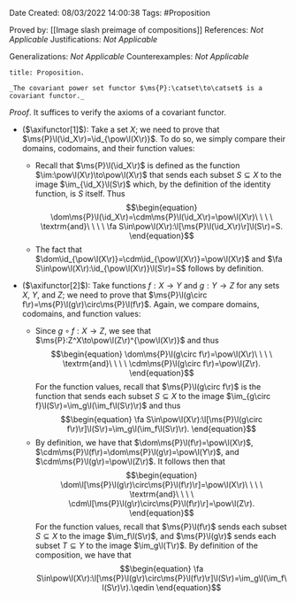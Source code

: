 <div class="topSpace"></div>

Date Created: 08/03/2022 14:00:38
Tags: #Proposition

Proved by: [[Image slash preimage of compositions]]
References: _Not Applicable_
Justifications: _Not Applicable_

Generalizations: _Not Applicable_
Counterexamples: _Not Applicable_

``` ad-Proposition
title: Proposition.

_The covariant power set functor $\ms{P}:\catset\to\catset$ is a covariant functor._

```

_Proof_. It suffices to verify the axioms of a covariant functor.
* ($\axifunctor[1]$): Take a set $X$; we need to prove that $\ms{P}\l(\id_X\r)=\id_{\pow\l(X\r)}$. To do so, we simply compare their domains, codomains, and their function values:

    * Recall that $\ms{P}\l(\id_X\r)$ is defined as the function $\im:\pow\l(X\r)\to\pow\l(X\r)$ that sends each subset $S\subseteq X$ to the image $\im_{\id_X}\l(S\r)$ which, by the definition of the identity function, is $S$ itself. Thus$$\begin{equation}
        \dom\ms{P}\l(\id_X\r)=\cdm\ms{P}\l(\id_X\r)=\pow\l(X\r)\ \ \ \ \textrm{and}\ \ \ \ \fa S\in\pow\l(X\r):\l[\ms{P}\l(\id_X\r)\r]\l(S\r)=S.
    \end{equation}$$
    * The fact that $\dom\id_{\pow\l(X\r)}=\cdm\id_{\pow\l(X\r)}=\pow\l(X\r)$ and $\fa S\in\pow\l(X\r):\id_{\pow\l(X\r)}\l(S\r)=S$ follows by definition.
* ($\axifunctor[2]$): Take functions $f:X\to Y$ and $g:Y\to Z$ for any sets $X$, $Y$, and $Z$; we need to prove that $\ms{P}\l(g\circ f\r)=\ms{P}\l(g\r)\circ\ms{P}\l(f\r)$. Again, we compare domains, codomains, and function values:
    * Since $g\circ f:X\to Z$, we see that $\ms{P}:Z^X\to\pow\l(Z\r)^{\pow\l(X\r)}$ and thus$$\begin{equation}
        \dom\ms{P}\l(g\circ f\r)=\pow\l(X\r)\ \ \ \ \textrm{and}\ \ \ \ \cdm\ms{P}\l(g\circ f\r)=\pow\l(Z\r).
    \end{equation}$$
    For the function values, recall that $\ms{P}\l(g\circ f\r)$ is the function that sends each subset $S\subseteq X$ to the image $\im_{g\circ f}\l(S\r)=\im_g\l(\im_f\l(S\r)\r)$ and thus$$\begin{equation}
        \fa S\in\pow\l(X\r):\l[\ms{P}\l(g\circ f\r)\r]\l(S\r)=\im_g\l(\im_f\l(S\r)\r).
    \end{equation}$$
    * By definition, we have that $\dom\ms{P}\l(f\r)=\pow\l(X\r)$, $\cdm\ms{P}\l(f\r)=\dom\ms{P}\l(g\r)=\pow\l(Y\r)$, and $\cdm\ms{P}\l(g\r)=\pow\l(Z\r)$. It follows then that$$\begin{equation}
        \dom\l[\ms{P}\l(g\r)\circ\ms{P}\l(f\r)\r]=\pow\l(X\r)\ \ \ \ \textrm{and}\ \ \ \ \cdm\l[\ms{P}\l(g\r)\circ\ms{P}\l(f\r)\r]=\pow\l(Z\r).
    \end{equation}$$
    For the function values, recall that $\ms{P}\l(f\r)$ sends each subset $S\subseteq X$ to the image $\im_f\l(S\r)$, and $\ms{P}\l(g\r)$ sends each subset $T\subseteq Y$ to the image $\im_g\l(T\r)$. By definition of the composition, we have that$$\begin{equation}
        \fa S\in\pow\l(X\r):\l[\ms{P}\l(g\r)\circ\ms{P}\l(f\r)\r]\l(S\r)=\im_g\l(\im_f\l(S\r)\r).\qedin
    \end{equation}$$
